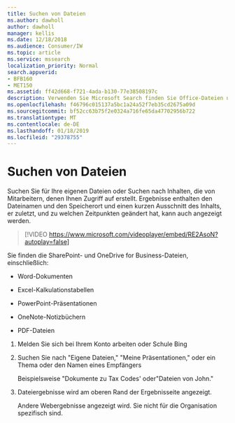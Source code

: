 ```yaml
---
title: Suchen von Dateien
ms.author: dawholl
author: dawholl
manager: kellis
ms.date: 12/18/2018
ms.audience: Consumer/IW
ms.topic: article
ms.service: mssearch
localization_priority: Normal
search.appverid:
- BFB160
- MET150
ms.assetid: ff42d668-f721-4ada-b130-77e38508197c
description: Verwenden Sie Microsoft Search finden Sie Office-Dateien und PDF-Dateien und die Informationen, die angezeigt werden
ms.openlocfilehash: f46796c015137a5bc1a24a52f7eb35cd2675a09d
ms.sourcegitcommit: bf52cc63b75f2e0324a716fe65da47702956b722
ms.translationtype: MT
ms.contentlocale: de-DE
ms.lasthandoff: 01/18/2019
ms.locfileid: "29378755"
---
```

# <a name="find-files"></a>Suchen von Dateien

Suchen Sie für Ihre eigenen Dateien oder Suchen nach Inhalten, die von Mitarbeitern, denen Ihnen Zugriff auf erstellt. Ergebnisse enthalten den Dateinamen und den Speicherort und einen kurzen Ausschnitt des Inhalts, er zuletzt, und zu welchen Zeitpunkten geändert hat, kann auch angezeigt werden.
  
> [!VIDEO https://www.microsoft.com/videoplayer/embed/RE2AsoN?autoplay=false]
  
Sie finden die SharePoint- und OneDrive for Business-Dateien, einschließlich:
  
- Word-Dokumenten
    
- Excel-Kalkulationstabellen
    
- PowerPoint-Präsentationen
    
- OneNote-Notizbüchern
    
- PDF-Dateien
    
1. Melden Sie sich bei Ihrem Konto arbeiten oder Schule Bing
    
2. Suchen Sie nach "Eigene Dateien," "Meine Präsentationen," oder ein Thema oder den Namen eines Empfängers
    
    Beispielsweise "Dokumente zu Tax Codes' oder"Dateien von John."
    
3. Dateiergebnisse wird am oberen Rand der Ergebnisseite angezeigt.
    
    Andere Webergebnisse angezeigt wird. Sie nicht für die Organisation spezifisch sind.


